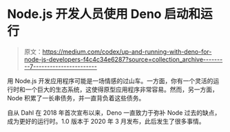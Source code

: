 # Node.js 开发人员使用 Deno 启动和运行

> 原文：<https://medium.com/codex/up-and-running-with-deno-for-node-js-developers-f4c4c34e6287?source=collection_archive---------7----------------------->

用 Node.js 开发应用程序可能是一场情感的过山车。一方面，你有一个灵活的运行时和一个巨大的生态系统，这使得原型应用程序非常容易。然而，另一方面，Node 积累了一长串债务，并一直背负着这些债务。

自从 Dahl 在 2018 年首次宣布以来，Deno 一直致力于弥补 Node 过去的缺点，成为更好的运行时。1.0 版本于 2020 年 3 月发布，此后发生了很多事情。
